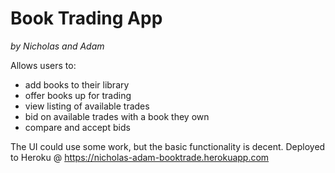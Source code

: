 # Book Trading App
_by Nicholas and Adam_

Allows users to:

- add books to their library
- offer books up for trading
- view listing of available trades
- bid on available trades with a book they own
- compare and accept bids

The UI could use some work, but the basic functionality is decent. Deployed to Heroku @ https://nicholas-adam-booktrade.herokuapp.com